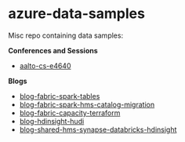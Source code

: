 # azure-data-samples

Misc repo containing data samples:

**Conferences and Sessions**
- [aalto-cs-e4640](https://github.com/murggu/azure-data-samples/tree/main/aalto-cs-e4640)

**Blogs**
- [blog-fabric-spark-tables](https://medium.com/@murggu/creating-managed-and-external-spark-tables-in-fabric-lakehouse-ef6212e75e81)
- [blog-fabric-spark-hms-catalog-migration](https://medium.com/@murggu/migrating-spark-catalog-to-fabric-lakehouse-cc8c14f0f0e1)
- [blog-fabric-capacity-terraform](https://medium.com/@murggu/deploying-microsoft-fabric-azure-capacity-using-terraform-8dfcbab16f64)
- [blog-hdinsight-hudi](https://murggu.medium.com/apache-hudi-on-hdinsight-8d981269a97a)
- [blog-shared-hms-synapse-databricks-hdinsight](https://murggu.medium.com/using-a-shared-hive-metastore-across-azure-synapse-hdinsight-and-databricks-72c53acda778)
